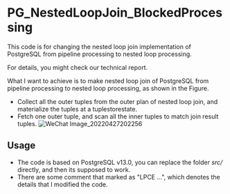 # PG_NestedLoopJoin_BlockedProcessing
This code is for changing the nested loop join implementation of PostgreSQL from pipeline processing to nested loop processing.



For details, you might check our technical report.



 What I want to achieve is to make nested loop join of PostgreSQL from pipeline processing to nested loop processing, as shown in the Figure.
 * Collect all the outer tuples from the outer plan of nested loop join, and materialize the tuples at a tuplestorestate.
 * Fetch one outer tuple, and scan all the inner tuples to match join result tuples.
 ![WeChat Image_20220427202256](https://user-images.githubusercontent.com/52020936/165517189-22b4be00-31b8-4d64-a5ee-bc24e7692c20.png)






## Usage
 * The code is based on PostgreSQL v13.0, you can replace the folder *src/* directly, and then its supposed to work. 
 * There are some comment that marked as "LPCE ...", which denotes the details that I modified the code.





